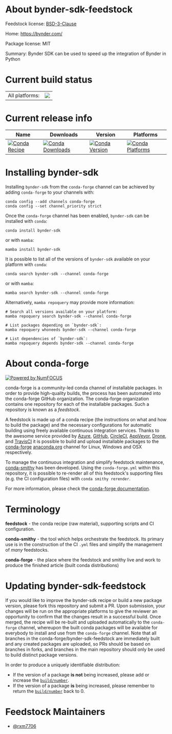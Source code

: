 About bynder-sdk-feedstock
==========================

Feedstock license: [BSD-3-Clause](https://github.com/conda-forge/bynder-sdk-feedstock/blob/main/LICENSE.txt)

Home: https://bynder.com/

Package license: MIT

Summary: Bynder SDK can be used to speed up the integration of Bynder in Python

Current build status
====================


<table><tr><td>All platforms:</td>
    <td>
      <a href="https://dev.azure.com/conda-forge/feedstock-builds/_build/latest?definitionId=21416&branchName=main">
        <img src="https://dev.azure.com/conda-forge/feedstock-builds/_apis/build/status/bynder-sdk-feedstock?branchName=main">
      </a>
    </td>
  </tr>
</table>

Current release info
====================

| Name | Downloads | Version | Platforms |
| --- | --- | --- | --- |
| [![Conda Recipe](https://img.shields.io/badge/recipe-bynder--sdk-green.svg)](https://anaconda.org/conda-forge/bynder-sdk) | [![Conda Downloads](https://img.shields.io/conda/dn/conda-forge/bynder-sdk.svg)](https://anaconda.org/conda-forge/bynder-sdk) | [![Conda Version](https://img.shields.io/conda/vn/conda-forge/bynder-sdk.svg)](https://anaconda.org/conda-forge/bynder-sdk) | [![Conda Platforms](https://img.shields.io/conda/pn/conda-forge/bynder-sdk.svg)](https://anaconda.org/conda-forge/bynder-sdk) |

Installing bynder-sdk
=====================

Installing `bynder-sdk` from the `conda-forge` channel can be achieved by adding `conda-forge` to your channels with:

```
conda config --add channels conda-forge
conda config --set channel_priority strict
```

Once the `conda-forge` channel has been enabled, `bynder-sdk` can be installed with `conda`:

```
conda install bynder-sdk
```

or with `mamba`:

```
mamba install bynder-sdk
```

It is possible to list all of the versions of `bynder-sdk` available on your platform with `conda`:

```
conda search bynder-sdk --channel conda-forge
```

or with `mamba`:

```
mamba search bynder-sdk --channel conda-forge
```

Alternatively, `mamba repoquery` may provide more information:

```
# Search all versions available on your platform:
mamba repoquery search bynder-sdk --channel conda-forge

# List packages depending on `bynder-sdk`:
mamba repoquery whoneeds bynder-sdk --channel conda-forge

# List dependencies of `bynder-sdk`:
mamba repoquery depends bynder-sdk --channel conda-forge
```


About conda-forge
=================

[![Powered by
NumFOCUS](https://img.shields.io/badge/powered%20by-NumFOCUS-orange.svg?style=flat&colorA=E1523D&colorB=007D8A)](https://numfocus.org)

conda-forge is a community-led conda channel of installable packages.
In order to provide high-quality builds, the process has been automated into the
conda-forge GitHub organization. The conda-forge organization contains one repository
for each of the installable packages. Such a repository is known as a *feedstock*.

A feedstock is made up of a conda recipe (the instructions on what and how to build
the package) and the necessary configurations for automatic building using freely
available continuous integration services. Thanks to the awesome service provided by
[Azure](https://azure.microsoft.com/en-us/services/devops/), [GitHub](https://github.com/),
[CircleCI](https://circleci.com/), [AppVeyor](https://www.appveyor.com/),
[Drone](https://cloud.drone.io/welcome), and [TravisCI](https://travis-ci.com/)
it is possible to build and upload installable packages to the
[conda-forge](https://anaconda.org/conda-forge) [anaconda.org](https://anaconda.org/)
channel for Linux, Windows and OSX respectively.

To manage the continuous integration and simplify feedstock maintenance,
[conda-smithy](https://github.com/conda-forge/conda-smithy) has been developed.
Using the ``conda-forge.yml`` within this repository, it is possible to re-render all of
this feedstock's supporting files (e.g. the CI configuration files) with ``conda smithy rerender``.

For more information, please check the [conda-forge documentation](https://conda-forge.org/docs/).

Terminology
===========

**feedstock** - the conda recipe (raw material), supporting scripts and CI configuration.

**conda-smithy** - the tool which helps orchestrate the feedstock.
                   Its primary use is in the construction of the CI ``.yml`` files
                   and simplify the management of *many* feedstocks.

**conda-forge** - the place where the feedstock and smithy live and work to
                  produce the finished article (built conda distributions)


Updating bynder-sdk-feedstock
=============================

If you would like to improve the bynder-sdk recipe or build a new
package version, please fork this repository and submit a PR. Upon submission,
your changes will be run on the appropriate platforms to give the reviewer an
opportunity to confirm that the changes result in a successful build. Once
merged, the recipe will be re-built and uploaded automatically to the
`conda-forge` channel, whereupon the built conda packages will be available for
everybody to install and use from the `conda-forge` channel.
Note that all branches in the conda-forge/bynder-sdk-feedstock are
immediately built and any created packages are uploaded, so PRs should be based
on branches in forks, and branches in the main repository should only be used to
build distinct package versions.

In order to produce a uniquely identifiable distribution:
 * If the version of a package **is not** being increased, please add or increase
   the [``build/number``](https://docs.conda.io/projects/conda-build/en/latest/resources/define-metadata.html#build-number-and-string).
 * If the version of a package **is** being increased, please remember to return
   the [``build/number``](https://docs.conda.io/projects/conda-build/en/latest/resources/define-metadata.html#build-number-and-string)
   back to 0.

Feedstock Maintainers
=====================

* [@rxm7706](https://github.com/rxm7706/)

